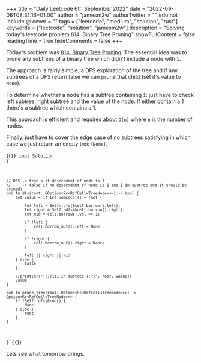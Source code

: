 +++
title = "Daily Leetcode 6th September 2022"
date = "2022-09-06T08:31:16+01:00"
author = "jamesm2w"
authorTwitter = "" #do not include @
cover = ""
tags = ["leetcode", "medium", "solution", "rust"]
keywords = ["leetcode", "solution", "jamesm2w"]
description = "Solving today's leetcode problem 814. Binary Tree Pruning"
showFullContent = false
readingTime = true
hideComments = false
+++

Today's problem was [814. Binary Tree Pruning](https://leetcode.com/problems/binary-tree-pruning/). The essential idea was to prune any subtrees of a binary tree which didn't include a node with `1`.

The approach is fairly simple, a DFS exploration of the tree and if any subtrees of a DFS return false we can prune that child (set it's value to `None`).

To determine whether a node has a subtree containing `1`: just have to check left subtree, right subtree and the value of the node. If either contain a 1 there's a subtree which contains a 1.

This approach is efficient and requires about `O(n)` where `n` is the number of nodes.

Finally, just have to cover the edge case of no subtrees satisfying in which case we just return an empty tree (`None`).

{{<code language="rust" title="Binary Tree Pruning">}}
impl Solution {
    
    // DFS -> true a if descendant of node is 1
    //     -> false if no descendant of node is 1 (no 1 in subtree and it should be pruned)
    pub fn dfs(root: &Option<Rc<RefCell<TreeNode>>>) -> bool {
        let value = if let Some(cell) = root {
            
            let left = Self::dfs(&cell.borrow().left);
            let right = Self::dfs(&cell.borrow().right);
            let mid = cell.borrow().val == 1;
            
            if !left {
                cell.borrow_mut().left = None;
            }
            
            if !right {
                cell.borrow_mut().right = None;
            }
            
            left || right || mid
        } else {
            false
        };
        
        //println!("{:?}\t1 in subtree {:?}", root, value);
        value
    }
    
    pub fn prune_tree(root: Option<Rc<RefCell<TreeNode>>>) -> Option<Rc<RefCell<TreeNode>>> {
        if !Self::dfs(&root) {
            None
        } else {
            root
        }
    }
}
{{</code>}}

Lets see what tomorrow brings.